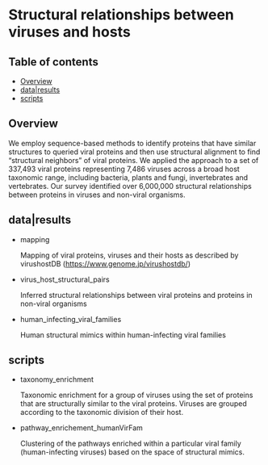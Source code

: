 # Structural relationships between viruses and hosts

## Table of contents
* [Overview](#overview)
* [data|results](#data|Results)
* [scripts](#scripts)

## Overview
We employ sequence-based methods to identify proteins that have similar structures to queried viral proteins and then use structural alignment to find “structural neighbors” of viral proteins. We applied the approach to a set of 337,493 viral proteins representing 7,486 viruses across a broad host taxonomic range, including bacteria, plants and fungi, invertebrates and vertebrates. Our survey identified over 6,000,000 structural relationships between proteins in viruses and non-viral organisms.

## data|results
* mapping 

    Mapping of viral proteins, viruses and their hosts as described by virushostDB (https://www.genome.jp/virushostdb/)

* virus_host_structural_pairs

    Inferred structural relationships between viral proteins and proteins in non-viral organisms

* human_infecting_viral_families

    Human structural mimics within human-infecting viral families

## scripts
* taxonomy_enrichment

    Taxonomic enrichment for a group of viruses using the set of proteins that are structurally similar to the viral proteins. Viruses are grouped according to the taxonomic division of their host.
    
* pathway_enrichement_humanVirFam

    Clustering of the pathways enriched within a particular viral family (human-infecting viruses) based on the space of structural mimics.